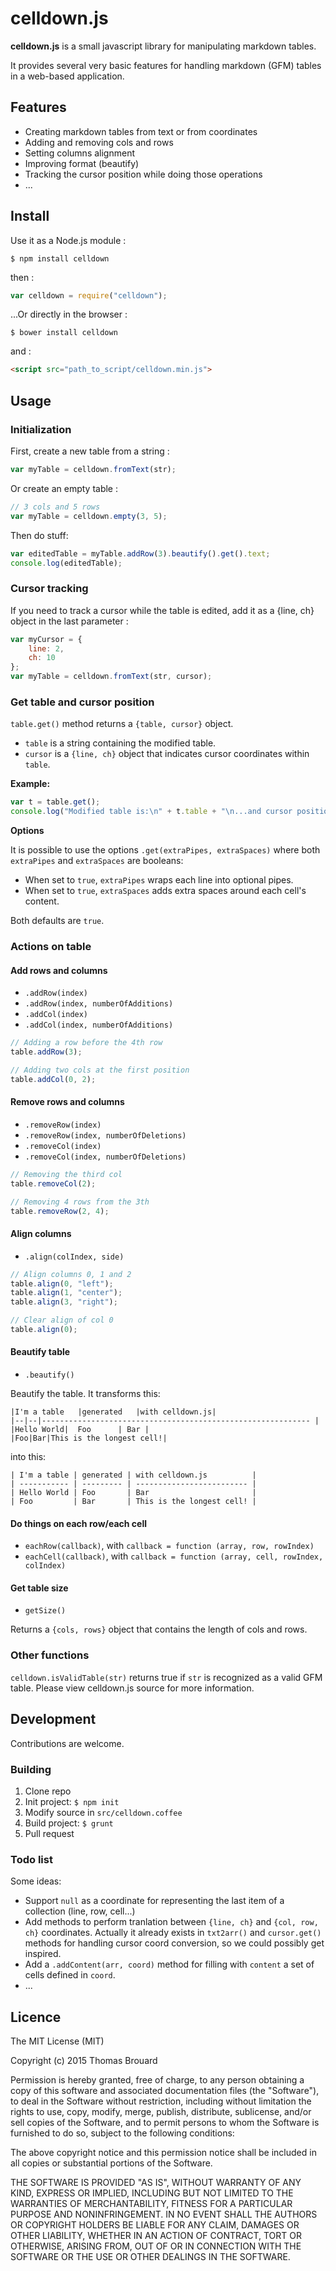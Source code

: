 # celldown.js

**celldown.js** is a small javascript library for manipulating markdown tables.

It provides several very basic features for handling markdown (GFM) tables in a web-based application.

## Features

* Creating markdown tables from text or from coordinates
* Adding and removing cols and rows
* Setting columns alignment
* Improving format (beautify)
* Tracking the cursor position while doing those operations
* ...

## Install

Use it as a Node.js module :

```
$ npm install celldown
```

then :

```javascript
var celldown = require("celldown");
```

...Or directly in the browser :

```
$ bower install celldown
```

and :

```html
<script src="path_to_script/celldown.min.js">
```

## Usage

### Initialization

First, create a new table from a string :

```javascript
var myTable = celldown.fromText(str);
```

Or create an empty table :

```javascript
// 3 cols and 5 rows
var myTable = celldown.empty(3, 5);
```

Then do stuff:

```javascript
var editedTable = myTable.addRow(3).beautify().get().text;
console.log(editedTable);
```

### Cursor tracking

If you need to track a cursor while the table is edited, add it as a {line, ch} object in the last parameter :

```javascript
var myCursor = {
    line: 2,
    ch: 10
};
var myTable = celldown.fromText(str, cursor);
```

### Get table and cursor position

`table.get()` method returns a `{table, cursor}` object.

* `table` is a string containing the modified table.
* `cursor` is a `{line, ch}` object that indicates cursor coordinates within `table`.

**Example:**

```javascript
var t = table.get();
console.log("Modified table is:\n" + t.table + "\n...and cursor position is line: " + t.cursor.line + ", ch: " +  t.cursor.ch);
```

**Options**

It is possible to use the options `.get(extraPipes, extraSpaces)` where both `extraPipes` and `extraSpaces` are booleans:

* When set to `true`, `extraPipes` wraps each line into optional pipes.
* When set to `true`, `extraSpaces` adds extra spaces around each cell's content.

Both defaults are `true`.

### Actions on table

#### Add rows and columns

* `.addRow(index)`
* `.addRow(index, numberOfAdditions)`
* `.addCol(index)`
* `.addCol(index, numberOfAdditions)`

```javascript
// Adding a row before the 4th row
table.addRow(3);

// Adding two cols at the first position
table.addCol(0, 2);
```

#### Remove rows and columns

* `.removeRow(index)`
* `.removeRow(index, numberOfDeletions)`
* `.removeCol(index)`
* `.removeCol(index, numberOfDeletions)`

```javascript
// Removing the third col
table.removeCol(2);

// Removing 4 rows from the 3th
table.removeRow(2, 4);
```

#### Align columns

* `.align(colIndex, side)`

```javascript
// Align columns 0, 1 and 2
table.align(0, "left");
table.align(1, "center");
table.align(3, "right");

// Clear align of col 0
table.align(0);
```

#### Beautify table

* `.beautify()`

Beautify the table. It transforms this:

```
|I'm a table   |generated   |with celldown.js|
|--|--|------------------------------------------------------------ |
|Hello World|  Foo      | Bar |
|Foo|Bar|This is the longest cell!|
```

into this:

```
| I'm a table | generated | with celldown.js          |
| ----------- | --------- | ------------------------- |
| Hello World | Foo       | Bar                       |
| Foo         | Bar       | This is the longest cell! |
```

#### Do things on each row/each cell

* `eachRow(callback)`, with `callback = function (array, row, rowIndex)`
* `eachCell(callback)`, with `callback = function (array, cell, rowIndex, colIndex)`

#### Get table size

* `getSize()`

Returns a `{cols, rows}` object that contains the length of cols and rows.


### Other functions

`celldown.isValidTable(str)` returns true if `str` is recognized as a valid GFM table. Please view celldown.js source for more information.

## Development

Contributions are welcome.

### Building

1. Clone repo
2. Init project: `$ npm init`
3. Modify source in `src/celldown.coffee`
4. Build project: `$ grunt`
5. Pull request

### Todo list

Some ideas:

* Support `null` as a coordinate for representing the last item of a collection (line, row, cell...)
* Add methods to perform tranlation between `{line, ch}` and `{col, row, ch}` coordinates. Actually it already exists in `txt2arr()` and `cursor.get()` methods for handling cursor coord conversion, so we could possibly get inspired.
* Add a `.addContent(arr, coord)` method for filling with `content` a set of cells defined in `coord`.
* ...

## Licence

The MIT License (MIT)

Copyright (c) 2015 Thomas Brouard

Permission is hereby granted, free of charge, to any person obtaining a copy
of this software and associated documentation files (the "Software"), to deal
in the Software without restriction, including without limitation the rights
to use, copy, modify, merge, publish, distribute, sublicense, and/or sell
copies of the Software, and to permit persons to whom the Software is
furnished to do so, subject to the following conditions:

The above copyright notice and this permission notice shall be included in
all copies or substantial portions of the Software.

THE SOFTWARE IS PROVIDED "AS IS", WITHOUT WARRANTY OF ANY KIND, EXPRESS OR
IMPLIED, INCLUDING BUT NOT LIMITED TO THE WARRANTIES OF MERCHANTABILITY,
FITNESS FOR A PARTICULAR PURPOSE AND NONINFRINGEMENT. IN NO EVENT SHALL THE
AUTHORS OR COPYRIGHT HOLDERS BE LIABLE FOR ANY CLAIM, DAMAGES OR OTHER
LIABILITY, WHETHER IN AN ACTION OF CONTRACT, TORT OR OTHERWISE, ARISING FROM,
OUT OF OR IN CONNECTION WITH THE SOFTWARE OR THE USE OR OTHER DEALINGS IN
THE SOFTWARE.
